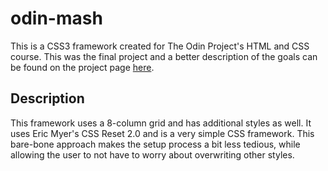 # odin-mash

This is a CSS3 framework created for The Odin Project's HTML and CSS course. This was the final project and a better description of the goals can be found on the project page [here](https://www.theodinproject.com/courses/html5-and-css3/lessons/design-your-own-grid-based-framework).

## Description

This framework uses a 8-column grid and has additional styles as well. It uses Eric Myer's CSS Reset 2.0 and is a very simple CSS framework. This bare-bone approach makes the setup process a bit less tedious, while allowing the user to not have to worry about overwriting other styles.
